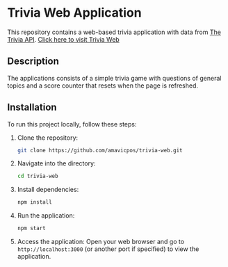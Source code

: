 # Trivia Web Application
This repository contains a web-based trivia application with data from [The Trivia API](https://the-trivia-api.com). [Click here to visit Trivia Web](https://amavicpos.github.io/trivia-web/)

## Description
The applications consists of a simple trivia game with questions of general topics and a score counter that resets when the page is refreshed.

## Installation
To run this project locally, follow these steps:
1. Clone the repository:
   ```bash
   git clone https://github.com/amavicpos/trivia-web.git
2. Navigate into the directory:
   ```bash
   cd trivia-web
3. Install dependencies:
   ```bash
   npm install
4. Run the application:
   ```bash
   npm start
5. Access the application:
   Open your web browser and go to `http://localhost:3000` (or another port if specified) to view the application.
